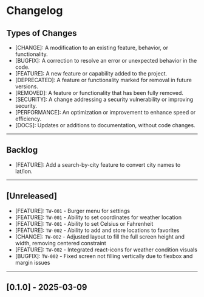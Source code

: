 # Changelog

## Types of Changes
- [CHANGE]: A modification to an existing feature, behavior, or functionality.
- [BUGFIX]: A correction to resolve an error or unexpected behavior in the code.
- [FEATURE]: A new feature or capability added to the project.
- [DEPRECATED]: A feature or functionality marked for removal in future versions.
- [REMOVED]: A feature or functionality that has been fully removed.
- [SECURITY]: A change addressing a security vulnerability or improving security.
- [PERFORMANCE]: An optimization or improvement to enhance speed or efficiency.
- [DOCS]: Updates or additions to documentation, without code changes.

---
## Backlog

- [FEATURE]: Add a search-by-city feature to convert city names to lat/lon.

---

## [Unreleased]
- [FEATURE]: `TW-001` - Burger menu for settings 
- [FEATURE]: `TW-001` - Ability to set coordinates for weather location 
- [FEATURE]: `TW-001` - Ability to set Celsius or Fahrenheit
- [FEATURE]: `TW-002` - Ability to add and store locations to favorites 
- [CHANGE]: `TW-002` - Adjusted layout to fill the full screen height and width, removing centered constraint
- [FEATURE]: `TW-002` - Integrated react-icons for weather condition visuals
- [BUGFIX]: `TW-002` - Fixed screen not filling vertically due to flexbox and margin issues

---
## [0.1.0] - 2025-03-09